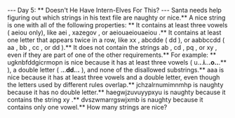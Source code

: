 --- Day 5: ** Doesn't He Have Intern-Elves For This? ---
Santa needs help figuring out which strings in his text file are naughty or nice.**
A
nice string
is one with all of the following properties: **
It contains at least three vowels (
aeiou
only), like
aei
,
xazegov
, or
aeiouaeiouaeiou
.**
It contains at least one letter that appears twice in a row, like
xx
,
abcdde
(
dd
), or
aabbccdd
(
aa
,
bb
,
cc
, or
dd
).**
It does
not
contain the strings
ab
,
cd
,
pq
, or
xy
, even if they are part of one of the other requirements.**
For example: **
ugknbfddgicrmopn
is nice because it has at least three vowels (
u.**.**.**i.**.**.**o.**.**.**
), a double letter (
.**.**.**dd.**.**.**
), and none of the disallowed substrings.**
aaa
is nice because it has at least three vowels and a double letter, even though the letters used by different rules overlap.**
jchzalrnumimnmhp
is naughty because it has no double letter.**
haegwjzuvuyypxyu
is naughty because it contains the string
xy
.**
dvszwmarrgswjxmb
is naughty because it contains only one vowel.**
How many strings are nice?